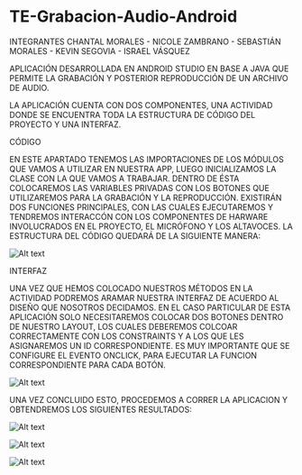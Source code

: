 # TE-Grabacion-Audio-Android

INTEGRANTES CHANTAL MORALES - NICOLE ZAMBRANO - SEBASTIÁN MORALES - KEVIN SEGOVIA - ISRAEL VÁSQUEZ

APLICACIÓN DESARROLLADA EN ANDROID STUDIO EN BASE A JAVA QUE PERMITE LA GRABACIÓN Y POSTERIOR REPRODUCCIÓN DE UN ARCHIVO DE AUDIO.

LA APLICACIÓN CUENTA CON DOS COMPONENTES, UNA ACTIVIDAD DONDE SE ENCUENTRA TODA LA ESTRUCTURA DE CÓDIGO DEL PROYECTO Y UNA INTERFAZ.

CÓDIGO

EN ESTE APARTADO TENEMOS LAS IMPORTACIONES DE LOS MÓDULOS QUE VAMOS A UTILIZAR EN NUESTRA APP, LUEGO INICIALIZAMOS LA CLASE CON LA QUE VAMOS A TRABAJAR. DENTRO DE ÉSTA COLOCAREMOS LAS VARIABLES PRIVADAS CON LOS BOTONES QUE UTILIZAREMOS PARA LA GRABACIÓN Y LA REPRODUCCIÓN. EXISTIRÁN DOS FUNCIONES PRINCIPALES, CON LAS CUALES EJECUTAREMOS Y TENDREMOS INTERACCÓN CON LOS COMPONENTES DE HARWARE INVOLUCRADOS EN EL PROYECTO, EL MICRÓFONO Y LOS ALTAVOCES.
LA ESTRUCTURA DEL CÓDIGO QUEDARÁ DE LA SIGUIENTE MANERA:

![Alt text](/captures/activity.png?raw=true "CLASE PRINCIPAL")

INTERFAZ

UNA VEZ QUE HEMOS COLOCADO NUESTROS MÉTODOS EN LA ACTIVIDAD PODREMOS ARAMAR NUESTRA INTERFAZ DE ACUERDO AL DISEÑO QUE NOSOTROS DECIDAMOS. EN EL CASO PARTICULAR DE ESTA APLICACIÓN SOLO NECESITAREMOS COLOCAR DOS BOTONES DENTRO DE NUESTRO LAYOUT, LOS CUALES DEBEREMOS COLCOAR CORRECTAMENTE CON LOS CONSTRAINTS Y A LOS QUE LES ASIGNAREMOS UN ID CORRESPONDIENTE. ES MUY IMPORTANTE QUE SE CONFIGURE EL EVENTO ONCLICK, PARA EJECUTAR LA FUNCION CORRESPONDIENTE PARA CADA BOTÓN.

![Alt text](/captures/codigo.png?raw=true "INTERFAZ DE LA APLICACION")

UNA VEZ CONCLUIDO ESTO, PROCEDEMOS A CORRER LA APLICACION Y OBTENDREMOS LOS SIGUIENTES RESULTADOS:

![Alt text](/captures/botones.jpeg?raw=true "INTERFAZ EN PRODUCCION")

![Alt text](/captures/grabacion.jpeg?raw=true "BOTON DE GRABACION")

![Alt text](/captures/reproduccion.jpeg?raw=true "BOTON DE REPRODUCCION")
